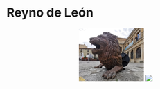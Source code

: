 # Reyno de León<br/>

<p align="center">
 <img src="leon.jpg" width="150"  class="center"> <img src="rozsa_peter_2.png" width="150"  class="center">
</p>
